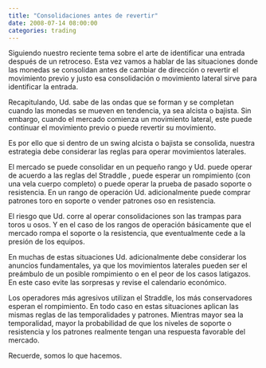 ```yaml
---
title: "Consolidaciones antes de revertir"
date: 2008-07-14 08:00:00
categories: trading
---
```

Siguiendo nuestro reciente tema sobre el arte de identificar una entrada después de un retroceso. Esta vez vamos a hablar de las situaciones donde las monedas se consolidan antes de cambiar de dirección o revertir el movimiento previo y justo esa consolidación o movimiento lateral sirve para identificar la entrada.

Recapitulando, Ud. sabe de las ondas que se forman y se completan cuando las monedas se mueven en tendencia, ya sea alcista o bajista. Sin embargo, cuando el mercado comienza un movimiento lateral, este puede continuar el movimiento previo o puede revertir su movimiento.

Es por ello que si dentro de un swing alcista o bajista se consolida, nuestra estrategia debe considerar las reglas para operar movimientos laterales.

El mercado se puede consolidar en un pequeño rango y Ud. puede operar de acuerdo a las reglas del Straddle , puede esperar un rompimiento (con una vela cuerpo completo) o puede operar la prueba de pasado soporte o resistencia. En un rango de operación Ud. adicionalmente puede comprar patrones toro en soporte o vender patrones oso en resistencia.

El riesgo que Ud. corre al operar consolidaciones son las trampas para toros u osos. Y en el caso de los rangos de operación básicamente que el mercado rompa el soporte o la resistencia, que eventualmente cede a la presión de los equipos.

En muchas de estas situaciones Ud. adicionalmente debe considerar los anuncios fundamentales, ya que los movimientos laterales pueden ser el preámbulo de un posible rompimiento o en el peor de los casos latigazos. En este caso evite las sorpresas y revise el calendario económico.

Los operadores más agresivos utilizan el Straddle, los más conservadores esperan el rompimiento. En todo caso en estas situaciones aplican las mismas reglas de las temporalidades y patrones. Mientras mayor sea la temporalidad, mayor la probabilidad de que los niveles de soporte o resistencia y los patrones realmente tengan una respuesta favorable del mercado.

Recuerde, somos lo que hacemos.